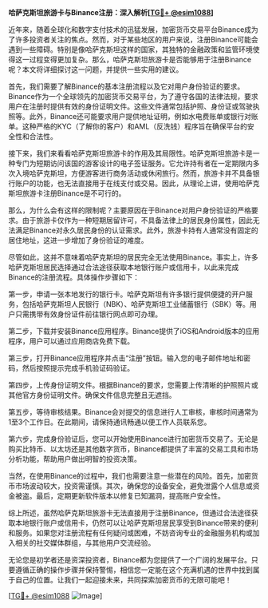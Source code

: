 **哈萨克斯坦旅游卡与Binance注册：深入解析[[TG💪+ @esim1088](https://t.me/s/esim1088)]**

近年来，随着全球化和数字支付技术的迅猛发展，加密货币交易平台Binance成为了许多投资者关注的焦点。然而，对于某些地区的用户来说，注册Binance可能会遇到一些障碍。特别是像哈萨克斯坦这样的国家，其独特的金融政策和监管环境使得这一过程变得更加复杂。那么，哈萨克斯坦旅游卡是否能够用于注册Binance呢？本文将详细探讨这一问题，并提供一些实用的建议。

首先，我们需要了解Binance的基本注册流程以及它对用户身份验证的要求。Binance作为一个全球领先的加密货币交易平台，为了遵守各国的法律法规，要求用户在注册时提供有效的身份证明文件。这些文件通常包括护照、身份证或驾驶执照等。此外，Binance还可能要求用户提供地址证明，例如水电费账单或银行对账单。这种严格的KYC（了解你的客户）和AML（反洗钱）程序旨在确保平台的安全性和合法性。

接下来，我们来看看哈萨克斯坦旅游卡的作用及其局限性。哈萨克斯坦旅游卡是一种专门为短期访问该国的游客设计的电子签证服务。它允许持有者在一定期限内多次入境哈萨克斯坦，方便游客进行商务活动或休闲旅行。然而，旅游卡并不具备银行账户的功能，也无法直接用于在线支付或交易。因此，从理论上讲，使用哈萨克斯坦旅游卡注册Binance是不可行的。

那么，为什么会有这样的限制呢？主要原因在于Binance对用户身份验证的严格要求。由于旅游卡仅作为一种短期居留许可，不具备法律上的居民身份属性，因此无法满足Binance对永久居民身份的认证需求。此外，旅游卡持有人通常没有固定的居住地址，这进一步增加了身份验证的难度。

尽管如此，这并不意味着哈萨克斯坦的居民完全无法使用Binance。事实上，许多哈萨克斯坦居民选择通过合法途径获取本地银行账户或信用卡，以此来完成Binance的注册流程。具体操作步骤如下：

第一步，申请一张本地发行的银行卡。哈萨克斯坦有许多银行提供便捷的开户服务，包括哈萨克斯坦人民银行（NBK）、哈萨克斯坦工业储蓄银行（SBK）等。用户只需携带有效身份证件前往银行网点即可办理。

第二步，下载并安装Binance应用程序。Binance提供了iOS和Android版本的应用程序，用户可以通过应用商店免费下载。

第三步，打开Binance应用程序并点击“注册”按钮。输入您的电子邮件地址和密码，然后按照提示完成手机验证码验证。

第四步，上传身份证明文件。根据Binance的要求，您需要上传清晰的护照照片或其他官方身份证明文件。确保文件信息完整且无遮挡。

第五步，等待审核结果。Binance会对提交的信息进行人工审核，审核时间通常为1至3个工作日。在此期间，请保持通讯畅通以便工作人员联系您。

第六步，完成身份验证后，您可以开始使用Binance进行加密货币交易了。无论是购买比特币、以太坊还是其他数字货币，Binance都提供了丰富的交易工具和市场分析功能，帮助用户做出明智的投资决策。

当然，在使用Binance的过程中，我们也需要注意一些潜在的风险。首先，加密货币市场波动较大，投资需谨慎。其次，确保您的设备安全，避免泄露个人信息或资金被盗。最后，定期更新软件版本以修复已知漏洞，提高账户安全性。

综上所述，虽然哈萨克斯坦旅游卡无法直接用于注册Binance，但通过合法途径获取本地银行账户或信用卡，仍然可以让哈萨克斯坦居民享受到Binance带来的便利和服务。如果您对注册流程有任何疑问或困难，不妨咨询专业的金融服务机构或加入相关的社交媒体群组，与其他用户交流经验。

无论您是初学者还是资深投资者，Binance都为您提供了一个广阔的发展平台。只要遵循正确的操作步骤并保持警惕，相信您一定能在这个充满机遇的世界中找到属于自己的位置。让我们一起迎接未来，共同探索加密货币的无限可能吧！

[[TG💪+ @esim1088](https://t.me/s/esim1088) ![Image](https://i.postimg.cc/4NQfJmqS/Snipaste-2025-05-13-00-14-12.png)]